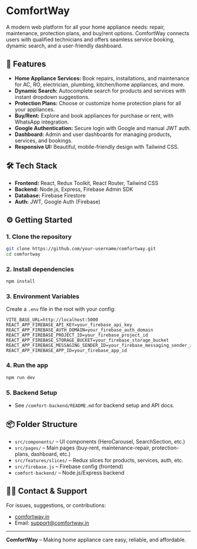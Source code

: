 # ComfortWay

A modern web platform for all your home appliance needs: repair, maintenance, protection plans, and buy/rent options. ComfortWay connects users with qualified technicians and offers seamless service booking, dynamic search, and a user-friendly dashboard.

## 🚀 Features
- **Home Appliance Services:** Book repairs, installations, and maintenance for AC, RO, electrician, plumbing, kitchen/home appliances, and more.
- **Dynamic Search:** Autocomplete search for products and services with instant dropdown suggestions.
- **Protection Plans:** Choose or customize home protection plans for all your appliances.
- **Buy/Rent:** Explore and book appliances for purchase or rent, with WhatsApp integration.
- **Google Authentication:** Secure login with Google and manual JWT auth.
- **Dashboard:** Admin and user dashboards for managing products, services, and bookings.
- **Responsive UI:** Beautiful, mobile-friendly design with Tailwind CSS.

## 🛠️ Tech Stack
- **Frontend:** React, Redux Toolkit, React Router, Tailwind CSS
- **Backend:** Node.js, Express, Firebase Admin SDK
- **Database:** Firebase Firestore
- **Auth:** JWT, Google Auth (Firebase)

## ⚙️ Getting Started

### 1. Clone the repository
```bash
git clone https://github.com/your-username/comfortway.git
cd comfortway
```

### 2. Install dependencies
```bash
npm install
```

### 3. Environment Variables
Create a `.env` file in the root with your config:
```
VITE_BASE_URL=http://localhost:5000
REACT_APP_FIREBASE_API_KEY=your_firebase_api_key
REACT_APP_FIREBASE_AUTH_DOMAIN=your_firebase_auth_domain
REACT_APP_FIREBASE_PROJECT_ID=your_firebase_project_id
REACT_APP_FIREBASE_STORAGE_BUCKET=your_firebase_storage_bucket
REACT_APP_FIREBASE_MESSAGING_SENDER_ID=your_firebase_messaging_sender_id
REACT_APP_FIREBASE_APP_ID=your_firebase_app_id
```

### 4. Run the app
```bash
npm run dev
```

### 5. Backend Setup
- See `/comfort-backend/README.md` for backend setup and API docs.

## 📦 Folder Structure
- `src/components/` – UI components (HeroCarousel, SearchSection, etc.)
- `src/pages/` – Main pages (buy-rent, maintenance-repair, protection-plans, dashboard, etc.)
- `src/features/slices/` – Redux slices for products, services, auth, etc.
- `src/firebase.js` – Firebase config (frontend)
- `comfort-backend/` – Node.js/Express backend

## 🙋‍♂️ Contact & Support
For issues, suggestions, or contributions:
- [comfortway.in](https://comfortway.in)
- Email: support@comfortway.in

---

**ComfortWay** – Making home appliance care easy, reliable, and affordable. 
